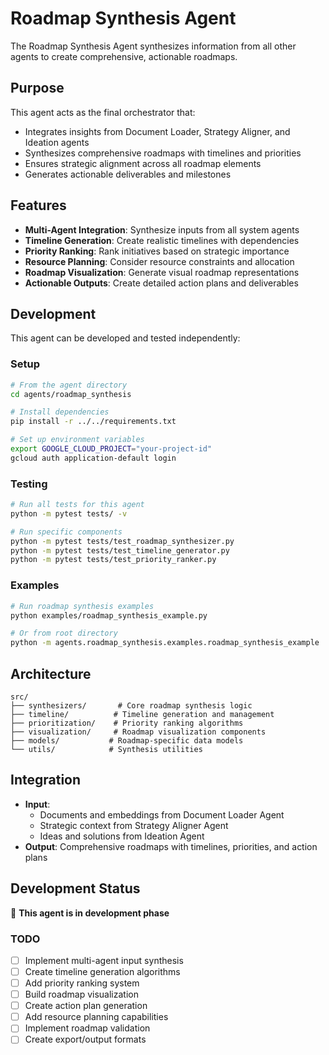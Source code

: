 # Roadmap Synthesis Agent

The Roadmap Synthesis Agent synthesizes information from all other agents to create comprehensive, actionable roadmaps.

## Purpose

This agent acts as the final orchestrator that:
- Integrates insights from Document Loader, Strategy Aligner, and Ideation agents
- Synthesizes comprehensive roadmaps with timelines and priorities
- Ensures strategic alignment across all roadmap elements
- Generates actionable deliverables and milestones

## Features

- **Multi-Agent Integration**: Synthesize inputs from all system agents
- **Timeline Generation**: Create realistic timelines with dependencies
- **Priority Ranking**: Rank initiatives based on strategic importance
- **Resource Planning**: Consider resource constraints and allocation
- **Roadmap Visualization**: Generate visual roadmap representations
- **Actionable Outputs**: Create detailed action plans and deliverables

## Development

This agent can be developed and tested independently:

### Setup
```bash
# From the agent directory
cd agents/roadmap_synthesis

# Install dependencies
pip install -r ../../requirements.txt

# Set up environment variables
export GOOGLE_CLOUD_PROJECT="your-project-id"
gcloud auth application-default login
```

### Testing
```bash
# Run all tests for this agent
python -m pytest tests/ -v

# Run specific components
python -m pytest tests/test_roadmap_synthesizer.py
python -m pytest tests/test_timeline_generator.py
python -m pytest tests/test_priority_ranker.py
```

### Examples
```bash
# Run roadmap synthesis examples
python examples/roadmap_synthesis_example.py

# Or from root directory
python -m agents.roadmap_synthesis.examples.roadmap_synthesis_example
```

## Architecture

```
src/
├── synthesizers/       # Core roadmap synthesis logic
├── timeline/          # Timeline generation and management
├── prioritization/    # Priority ranking algorithms
├── visualization/     # Roadmap visualization components
├── models/           # Roadmap-specific data models
└── utils/            # Synthesis utilities
```

## Integration

- **Input**: 
  - Documents and embeddings from Document Loader Agent
  - Strategic context from Strategy Aligner Agent
  - Ideas and solutions from Ideation Agent
- **Output**: Comprehensive roadmaps with timelines, priorities, and action plans

## Development Status

🚧 **This agent is in development phase**

### TODO
- [ ] Implement multi-agent input synthesis
- [ ] Create timeline generation algorithms
- [ ] Add priority ranking system
- [ ] Build roadmap visualization
- [ ] Create action plan generation
- [ ] Add resource planning capabilities
- [ ] Implement roadmap validation
- [ ] Create export/output formats 